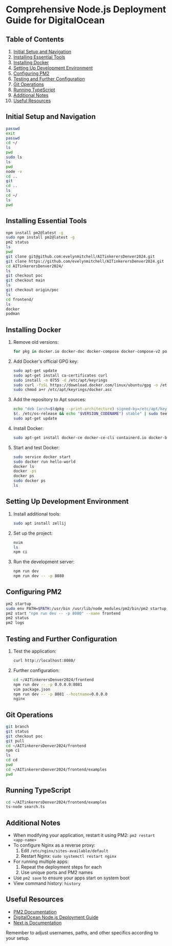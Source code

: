 # Comprehensive Node.js Deployment Guide for DigitalOcean

## Table of Contents
1. [Initial Setup and Navigation](#initial-setup-and-navigation)
2. [Installing Essential Tools](#installing-essential-tools)
3. [Installing Docker](#installing-docker)
4. [Setting Up Development Environment](#setting-up-development-environment)
5. [Configuring PM2](#configuring-pm2)
6. [Testing and Further Configuration](#testing-and-further-configuration)
7. [Git Operations](#git-operations)
8. [Running TypeScript](#running-typescript)
9. [Additional Notes](#additional-notes)
10. [Useful Resources](#useful-resources)

## Initial Setup and Navigation

```bash
passwd
exit
passwd
cd ~/
ls
pwd
sudo ls
ls
pwd
node -v
cd ..
git
cd ..
ls
cd ~/
ls
pwd
```

## Installing Essential Tools

```bash
npm install pm2@latest -g
sudo npm install pm2@latest -g
pm2 status
ls
pwd
git clone git@github.com:evelynmitchell/AITinkerersDenver2024.git
git clone https://github.com/evelynmitchell/AITinkerersDenver2024.git
cd AITinkerersDenver2024/
ls
git checkout poc
git checkout main
ls
git checkout origin/poc
ls
cd frontend/
ls
docker
podman
```

## Installing Docker

1. Remove old versions:
   ```bash
   for pkg in docker.io docker-doc docker-compose docker-compose-v2 podman-docker containerd runc; do sudo apt-get remove $pkg; done
   ```

2. Add Docker's official GPG key:
   ```bash
   sudo apt-get update
   sudo apt-get install ca-certificates curl
   sudo install -m 0755 -d /etc/apt/keyrings
   sudo curl -fsSL https://download.docker.com/linux/ubuntu/gpg -o /etc/apt/keyrings/docker.asc
   sudo chmod a+r /etc/apt/keyrings/docker.asc
   ```

3. Add the repository to Apt sources:
   ```bash
   echo "deb [arch=$(dpkg --print-architecture) signed-by=/etc/apt/keyrings/docker.asc] https://download.docker.com/linux/ubuntu \
   $(. /etc/os-release && echo "$VERSION_CODENAME") stable" | sudo tee /etc/apt/sources.list.d/docker.list > /dev/null
   sudo apt-get update
   ```

4. Install Docker:
   ```bash
   sudo apt-get install docker-ce docker-ce-cli containerd.io docker-buildx-plugin docker-compose-plugin
   ```

5. Start and test Docker:
   ```bash
   sudo service docker start
   sudo docker run hello-world
   docker ls
   docker -ps
   docker ps
   sudo docker ps
   ls
   ```

## Setting Up Development Environment

1. Install additional tools:
   ```bash
   sudo apt install zellij
   ```

2. Set up the project:
   ```bash
   nvim
   ls
   npm ci
   ```

3. Run the development server:
   ```bash
   npm run dev
   npm run dev -- -p 8080
   ```

## Configuring PM2

```bash
pm2 startup
sudo env PATH=$PATH:/usr/bin /usr/lib/node_modules/pm2/bin/pm2 startup systemd -u akhile76 --hp /home/akhile76
pm2 start "npm run dev -- -p 8080" --name frontend
pm2 status
pm2 logs
```

## Testing and Further Configuration

1. Test the application:
   ```bash
   curl http://localhost:8080/
   ```

2. Further configuration:
   ```bash
   cd ~/AITinkerersDenver2024/frontend
   npm run dev -- -p 0.0.0.0:8081
   vim package.json
   npm run dev -- -p 8081 --hostname=0.0.0.0
   nginx
   ```

## Git Operations

```bash
git branch
git status
git checkout poc
git pull
cd ~/AITinkerersDenver2024/frontend
npm ci
ls
cd cd
pwd
cd ~/AITinkerersDenver2024/frontend/examples
pwd
```

## Running TypeScript

```bash
cd ~/AITinkerersDenver2024/frontend/examples
ts-node search.ts
```

## Additional Notes

- When modifying your application, restart it using PM2: `pm2 restart <app-name>`
- To configure Nginx as a reverse proxy:
  1. Edit `/etc/nginx/sites-available/default`
  2. Restart Nginx: `sudo systemctl restart nginx`
- For running multiple apps:
  1. Repeat the deployment steps for each
  2. Use unique ports and PM2 names
- Use `pm2 save` to ensure your apps start on system boot
- View command history: `history`

## Useful Resources

- [PM2 Documentation](https://pm2.keymetrics.io/docs/usage/quick-start/)
- [DigitalOcean Node.js Deployment Guide](https://www.digitalocean.com/community/tutorials/how-to-set-up-a-node-js-application-for-production-on-ubuntu-20-04)
- [Next.js Documentation](https://nextjs.org/docs)

Remember to adjust usernames, paths, and other specifics according to your setup.
